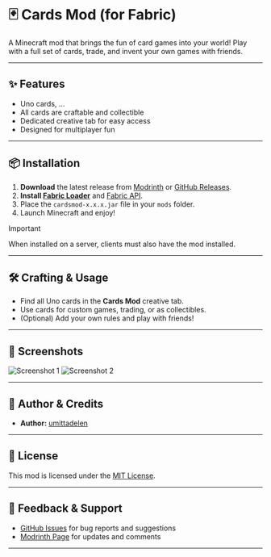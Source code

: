 # 🃏 Cards Mod (for Fabric)

A Minecraft mod that brings the fun of card games into your world!
Play with a full set of cards, trade, and invent your own games with friends.

---

## ✨ Features

- Uno cards, ...
- All cards are craftable and collectible
- Dedicated creative tab for easy access
- Designed for multiplayer fun

---

## 📦 Installation

1. **Download** the latest release from [Modrinth](https://modrinth.com/mod/cardsmod) or [GitHub Releases](https://github.com/yourusername/CardsMod/releases).
2. **Install [Fabric Loader](https://fabricmc.net/use/installer/)** and [Fabric API](https://modrinth.com/mod/fabric-api).
3. Place the `cardsmod-x.x.x.jar` file in your `mods` folder.
4. Launch Minecraft and enjoy!
> [!IMPORTANT]
> When installed on a server, clients must also have the mod installed.
---

## 🛠️ Crafting & Usage

- Find all Uno cards in the **Cards Mod** creative tab.
- Use cards for custom games, trading, or as collectibles.
- (Optional) Add your own rules and play with friends!

---

## 📸 Screenshots

<!-- Add your own screenshots here -->
![Screenshot 1](https://raw.githubusercontent.com/yourusername/CardsMod/main/screenshots/screenshot1.png)
![Screenshot 2](https://raw.githubusercontent.com/yourusername/CardsMod/main/screenshots/screenshot2.png)

---

## 👤 Author & Credits

- **Author:** [umittadelen](https://github.com/umittadelen)

---

## 📜 License

This mod is licensed under the [MIT License](LICENSE).

---

## 💬 Feedback & Support

- [GitHub Issues](https://github.com/yourusername/CardsMod/issues) for bug reports and suggestions
- [Modrinth Page](https://modrinth.com/mod/cardsmod) for updates and comments

---
